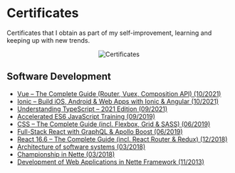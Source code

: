 # Certificates

Certificates that I obtain as part of my self-improvement, learning and keeping up with new trends.

<p align="center">
<img src="https://user-images.githubusercontent.com/10185306/209370400-0cb193c6-11fe-493a-a83b-cb264e5abfa1.png" alt="Certificates" />
</p>

## Software Development
- [Vue – The Complete Guide (Router, Vuex, Composition API) (10/2021)](https://github.com/jakubjirous/certificates/blob/main/software-development/2021-11-udemy-vue.pdf)
- [Ionic – Build iOS, Android & Web Apps with Ionic & Angular (10/2021)](https://github.com/jakubjirous/certificates/blob/main/software-development/2021-10-udemy-ionic-angular.pdf)
- [Understanding TypeScript – 2021 Edition (09/2021)](https://github.com/jakubjirous/certificates/blob/main/software-development/2021-09-udemy-understanding-typescript-2021.pdf)
- [Accelerated ES6 JavaScript Training (09/2019)](https://github.com/jakubjirous/certificates/blob/main/software-development/2019-09-udemy-es6.pdf)
- [CSS – The Complete Guide (incl. Flexbox, Grid & SASS) (06/2019)](https://github.com/jakubjirous/certificates/blob/main/software-development/2019-08-udemy-css.pdf)
- [Full-Stack React with GraphQL & Apollo Boost (06/2019)](https://github.com/jakubjirous/certificates/blob/main/software-development/2019-06-udemy-graphql.pdf)
- [React 16.6 – The Complete Guide (incl. React Router & Redux) (12/2018)](https://github.com/jakubjirous/certificates/blob/main/software-development/2018-12-udemy-react.pdf)
- [Architecture of software systems (03/2018)](https://github.com/jakubjirous/certificates/blob/main/software-development/2018-03-gopas.pdf)
- [Championship in Nette (03/2018)](https://github.com/jakubjirous/certificates/blob/main/software-development/2018-03-nette-2.pdf)
- [Development of Web Applications in Nette Framework (11/2013)](https://github.com/jakubjirous/certificates/blob/main/software-development/2013-11-nette-1.pdf)
